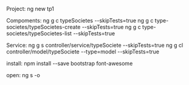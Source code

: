 Project:
ng new tp1

Compoments:
ng g c typeSocietes --skipTests=true
ng g c type-societes/typeSocietes-create --skipTests=true
ng g c type-societes/typeSocietes-list --skipTests=true

Service:
ng g s controller/service/typeSociete --skipTests=true
ng g cl controller/model/typeSociete --type=model --skipTests=true

install: 
npm install --save bootstrap font-awesome


open:
ng s -o
